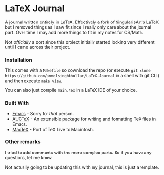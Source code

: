 # LaTeX Journal 

A journal written entirely in LaTeX. Effectively a fork of SingularisArt's [LaTeX](https://github.com/SingularisArt/LaTeX) but I removed things as I saw fit since I really only care about the journal part. Over time I may add more things to fit in my notes for CS/Math. 

Not _officially_ a port since this project initially started looking very different until I came across their project.

### Installation

This comes with a `Makefile` so download the repo (or execute `git clone https://github.com/anmolsinghbhullar/LaTeX-Journal` in a shell with git CLI) and then execute `make view`.

You can also just compile `main.tex` in a LaTeX IDE of your choice.

### Built With

- [Emacs](https://www.gnu.org/software/emacs/) - Sorry for _that_ person. 
- [AUCTeX](https://www.gnu.org/software/auctex/) - An extensible package for writing and formatting TeX files in Emacs.
- [MacTeX](https://tug.org/mactex/mainpage2023.html) - Port of TeX Live to Macintosh.

### Other remarks

I tried to add comments with the more complex parts. So if you have any questions, let me know.

Not actually going to be updating this with my journal, this is just a template.

